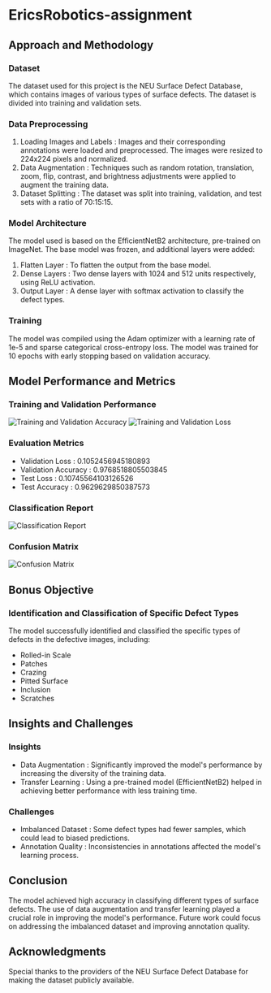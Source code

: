 # EricsRobotics-assignment

## Approach and Methodology

### Dataset
The dataset used for this project is the NEU Surface Defect Database, which contains images of various types of surface defects. The dataset is divided into training and validation sets.

### Data Preprocessing
1.  Loading Images and Labels : Images and their corresponding annotations were loaded and preprocessed. The images were resized to 224x224 pixels and normalized.
2.  Data Augmentation : Techniques such as random rotation, translation, zoom, flip, contrast, and brightness adjustments were applied to augment the training data.
3.  Dataset Splitting : The dataset was split into training, validation, and test sets with a ratio of 70:15:15.

### Model Architecture
The model used is based on the EfficientNetB2 architecture, pre-trained on ImageNet. The base model was frozen, and additional layers were added:
1.  Flatten Layer : To flatten the output from the base model.
2.  Dense Layers : Two dense layers with 1024 and 512 units respectively, using ReLU activation.
3.  Output Layer : A dense layer with softmax activation to classify the defect types.

### Training
The model was compiled using the Adam optimizer with a learning rate of 1e-5 and sparse categorical cross-entropy loss. The model was trained for 10 epochs with early stopping based on validation accuracy.

## Model Performance and Metrics

### Training and Validation Performance
![Training and Validation Accuracy](path_to_accuracy_plot_image)
![Training and Validation Loss](path_to_loss_plot_image)

### Evaluation Metrics
-  Validation Loss : 0.1052456945180893
-  Validation Accuracy : 0.9768518805503845
-  Test Loss : 0.10745564103126526
-  Test Accuracy : 0.9629629850387573

### Classification Report
![Classification Report](path_to_classification_report_image)

### Confusion Matrix
![Confusion Matrix](path_to_confusion_matrix_image)

## Bonus Objective

### Identification and Classification of Specific Defect Types
The model successfully identified and classified the specific types of defects in the defective images, including:
- Rolled-in Scale
- Patches
- Crazing
- Pitted Surface
- Inclusion
- Scratches

## Insights and Challenges

### Insights
-  Data Augmentation : Significantly improved the model's performance by increasing the diversity of the training data.
-  Transfer Learning : Using a pre-trained model (EfficientNetB2) helped in achieving better performance with less training time.

### Challenges
-  Imbalanced Dataset : Some defect types had fewer samples, which could lead to biased predictions.
-  Annotation Quality : Inconsistencies in annotations affected the model's learning process.

## Conclusion
The model achieved high accuracy in classifying different types of surface defects. The use of data augmentation and transfer learning played a crucial role in improving the model's performance. Future work could focus on addressing the imbalanced dataset and improving annotation quality.

## Acknowledgments
Special thanks to the providers of the NEU Surface Defect Database for making the dataset publicly available.

